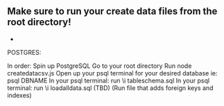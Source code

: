 Make sure to run your create data files from the root directory!
-
-
POSTGRES:

In order:
Spin up PostgreSQL
Go to your root directory
Run node createdatacsv.js
Open up your psql terminal for your desired database ie: psql DBNAME
In your psql terminal: run \i tableschema.sql
In your psql terminal: run \i loadalldata.sql
(TBD) (Run file that adds foreign keys and indexes)
